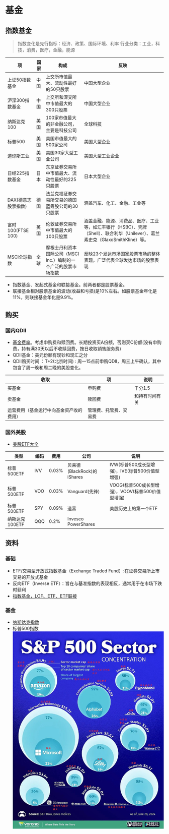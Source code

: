 # 基金
## 指数基金
> 指数变化是先行指标：经济、政策、国际环境、利率
行业分类：工业，科技，消费，医疗，金融，能源

| 项 | 国家 | 构成 | 反映 |
| - | - | - | - |
| 上证50指数基金 | 中国 | 上交所市值最大、流动性最好的50只股票 | 中国大型企业 |
| 沪深300指数基金 | 中国 | 上交所和深交所中市值最大的300只股票 | 中国大型企业 |
| 纳斯达克100 | 美国 | 100家市值最大的非金融公司，主要是科技公司 | 全球科技 |
| 标普500 | 美国 | 美国市值最大的500家公司 | 美国大型企业 |
| 道琼斯工业 | 美国 | 美国30家大型工业公司 | 美国大型工业企业 |
| 日经225指数基金 | 日本 | 东京证券交易所中市值最大、流动性最好的225只股票 | 日本大型企业 |
| DAX(德意志股票指数) | 德国 | 法兰克福证券交易所交易的德国蓝筹股公司的30只股票 | 涵盖汽车、化工、金融、工业等 |
| 富时100(FTSE 100) | 英国 | 伦敦证券交易所中市值最大的100只股票 | 涵盖金融、能源、消费品、医疗、工业等，如汇丰银行（HSBC）、壳牌（Shell）、联合利华（Unilever）、葛兰素史克（GlaxoSmithKline）等。 |
| MSCI全球指数 | 全球 | 摩根士丹利资本国际公司（MSCI Inc.）编制的一个广泛的股票市场指数 | 反映23个发达市场国家股票市场的整体表现，广泛代表全球发达市场的股票表现 |

* 指数基金、发起式基金和联接基金。前两者都是股票基金。
* 联接基金相对股票基金的波动(收益和亏损)是10%左右。如股票基金年化是11%，则联接基金年化是9.9%。

## 购买
### 国内QDII
* [基金费率](https://zhuanlan.zhihu.com/p/97207789)。考虑申购费和赎回费。长期投资买A份额，否则买C份额(没有申购费，持有满30天以后不收赎回费，按日收取销售服务费)
* QDII基金：美元份额有现钞和现汇之分
* QDII购买时间 ：T+2(北京时间) : 周一15点前申购QDII，周三上午确认，其中包含了周一晚和周二晚的美股变化。

| 收取 | 项 | 说明 |
| - | - | - |
| 买基金 | 申购费 | 千分1.5 |
| 卖基金 | 赎回费 | 和持有时间有关 |
| 运营费用（基金运行中向基金资产收的费用） | 管理费、托管费、交易费 |  |

### 国外美股
* [美股ETF大全](https://zhuanlan.zhihu.com/p/138794355)

| 类型 | 编码 | 费用 | 公司 | 说明 |
| - | - | - | - | - |
| 标普500ETF | IVV | 0.03% | 贝莱德(BlackRock)的iShares | IVW(标普500成长型增强)，IVE(标普500价值型增强) |
| 标普500ETF | VOO | 0.03% | Vanguard(先锋) | VOOG(标普500成长型增强)，VOOV(标普500价值型增强) |
| 标普500ETF | SPY | 0.09% | 道富 | 美股历史上的第一个ETF |
| 纳斯达克100ETF | QQQ | 0.2% | Invesco PowerShares |  |

## 资料
### 基础
* ETF/交易型开放式指数基金（Exchange Traded Fund）:在证券交易所上市交易的开放式基金
* 反向ETF（Inverse ETF）：旨在与基准指数的表现相反，通常用于在市场下跌时获利
* [指数基金，LOF、ETF、ETF联接](https://www.zhihu.com/question/283131851)

### 基金
* [纳斯达克指数](https://www.nasdaq.com/)
* 标普500指数
![](../s/asset/SP500.jpeg)
